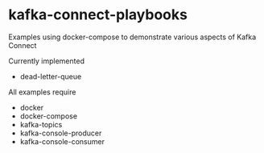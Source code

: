 # kafka-connect-playbooks
Examples using docker-compose to demonstrate various aspects of Kafka Connect

Currently implemented

- dead-letter-queue

All examples require 

- docker
- docker-compose 
- kafka-topics
- kafka-console-producer
- kafka-console-consumer

